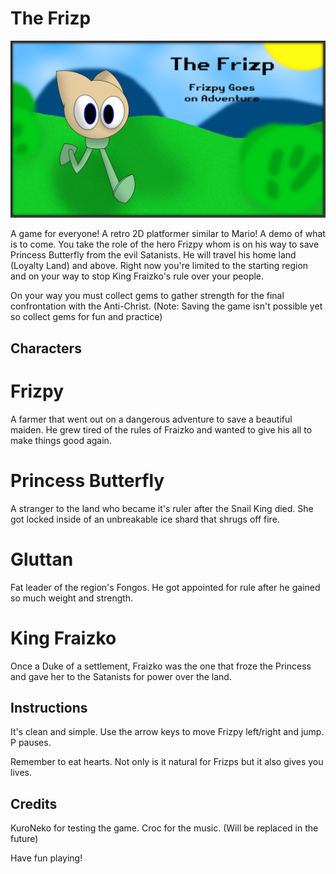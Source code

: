 # The Frizp

![PNG](Frizpy.png?raw=true "Frizpy")

A game for everyone!
A retro 2D platformer similar to Mario! A demo of what is to come. You take the role of the hero Frizpy whom is on his way to save Princess Butterfly from the evil Satanists. He will travel his home land (Loyalty Land) and above. Right now you're limited to the starting region and on your way to stop King Fraizko's rule over your people.

On your way you must collect gems to gather strength for the final confrontation with the Anti-Christ. (Note: Saving the game isn't possible yet so collect gems for fun and practice)

## Characters

# Frizpy
A farmer that went out on a dangerous adventure to save a beautiful maiden. He grew tired of the rules of Fraizko and wanted to give his all to make things good again.

# Princess Butterfly
A stranger to the land who became it's ruler after the Snail King died. She got locked inside of an unbreakable ice shard that shrugs off fire.

# Gluttan
Fat leader of the region's Fongos. He got appointed for rule after he gained so much weight and strength.

# King Fraizko
Once a Duke of a settlement, Fraizko was the one that froze the Princess and gave her to the Satanists for power over the land.


## Instructions

It's clean and simple. Use the arrow keys to move Frizpy left/right and jump. P pauses.

Remember to eat hearts. Not only is it natural for Frizps but it also gives you lives.

## Credits

KuroNeko for testing the game.
Croc for the music. (Will be replaced in the future)


Have fun playing!